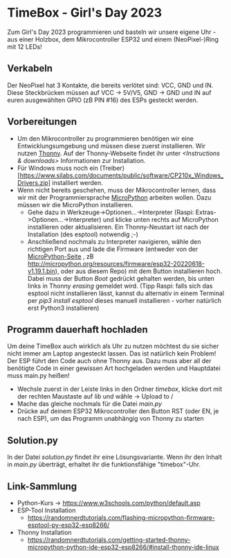 # TimeBox - Girl's Day 2023

Zum Girl's Day 2023 programmieren und basteln wir unsere eigene Uhr - aus einer Holzbox,
dem Mikrocontroller ESP32 und einem (NeoPixel-)Ring mit 12 LEDs!

## Verkabeln
Der NeoPixel hat 3 Kontakte, die bereits verlötet sind: VCC, GND und IN.
Diese Steckbrücken müssen auf VCC -> 5V/V5, GND -> GND und IN auf euren ausgewählten GPIO
(zB PIN #16) des ESPs gesteckt werden.

## Vorbereitungen
- Um den Mikrocontroller zu programmieren benötigen wir eine Entwicklungsumgebung und
  müssen diese zuerst installieren. Wir nutzen [Thonny](https://thonny.org/).
  Auf der Thonny-Webseite findet ihr unter <i><Instructions & downloads></i> Informationen zur Installation.
- Für Windows muss noch ein (Treiber)[https://www.silabs.com/documents/public/software/CP210x_Windows_Drivers.zip] installiert werden.
- Wenn nicht bereits geschehen, muss der Mikrocontroller lernen, dass wir mit der Programmiersprache
  [MicroPython](https://micropython.org) arbeiten wollen.
  Dazu müssen wir die MicroPython installieren.
  - Gehe dazu in Werkzeuge->Optionen...->Interpreter (Raspi: Extras->Optionen...->Interpreter) und klicke unten rechts auf
  MicroPython installieren oder aktualisieren.
  Ein Thonny-Neustart ist nach der Installation (des esptool) notwendig ;-)
  -  Anschließend nochmals zu Interpreter navigieren, wähle den richtigen Port aus und lade die Firmware
  (entweder von der [MicroPython-Seite](https://micropython.org/download/esp32) ,
  zB http://micropython.org/resources/firmware/esp32-20220618-v1.19.1.bin), oder aus diesem Repo)
  mit dem Button installieren hoch.
  Dabei muss der Button *Boot* gedrückt gehalten werden, bis unten links in Thonny *erasing* gemeldet wird.
  (Tipp Raspi: falls sich das esptool nicht installieren lässt, kannst du alternativ in einem Terminal per
  <i> pip3 install esptool </i> dieses manuell installieren - vorher natürlich erst Python3 installieren)


## Programm dauerhaft hochladen
Um deine TimeBox auch wirklich als Uhr zu nutzen möchtest du sie sicher nicht immer am Laptop angesteckt lassen.
Das ist natürlich kein Problem! Der ESP führt den Code auch ohne Thonny aus. Dazu muss aber all der benötigte Code
in einer gewissen Art hochgeladen werden und Hauptdatei muss main.py heißen!

- Wechsle zuerst in der Leiste links in den Ordner *timebox*, klicke dort mit der rechten Maustaste auf *lib* und
  wähle -> Upload to /
- Mache das gleiche nochmals für die Datei *main.py*
- Drücke auf deinem ESP32 Mikrocontroller den Button RST (oder EN, je nach ESP), um das Programm unabhängig von Thonny zu starten

## Solution.py
In der Datei *solution.py* findet ihr eine Lösungsvariante. Wenn ihr den Inhalt in *main.py* überträgt, erhaltet ihr die funktionsfähige "timebox"-Uhr.


## Link-Sammlung
- Python-Kurs -> https://www.w3schools.com/python/default.asp
- ESP-Tool Installation
  - https://randomnerdtutorials.com/flashing-micropython-firmware-esptool-py-esp32-esp8266/
- Thonny Installation
  - https://randomnerdtutorials.com/getting-started-thonny-micropython-python-ide-esp32-esp8266/#install-thonny-ide-linux
